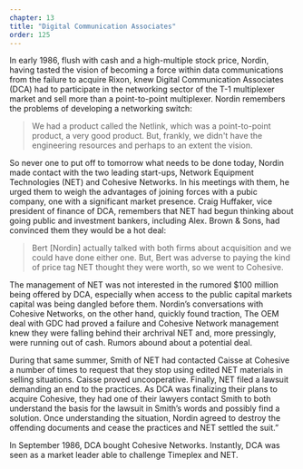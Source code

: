 ```yaml
---
chapter: 13
title: "Digital Communication Associates"
order: 125
---
```


In early 1986, flush with cash and a high-multiple stock price, Nordin, having tasted the vision of becoming a force within data communications from the failure to acquire Rixon, knew Digital Communication Associates (DCA) had to participate in the networking sector of the T-1 multiplexer market and sell more than a point-to-point multiplexer. Nordin remembers the problems of developing a networking switch:

>We had a product called the Netlink, which was a point-to-point product, a very good product. But, frankly, we didn't have the engineering resources and perhaps to an extent the vision.

So never one to put off to tomorrow what needs to be done today, Nordin made contact with the two leading start-ups, Network Equipment Technologies (NET) and Cohesive Networks. In his meetings with them, he urged them to weigh the advantages of joining forces with a pubic company, one with a significant market presence. Craig Huffaker, vice president of finance of DCA, remembers that NET had begun thinking about going public and investment bankers, including Alex. Brown & Sons, had convinced them they would be a hot deal:

>Bert [Nordin] actually talked with both firms about acquisition and we could have done either one. But, Bert was adverse to paying the kind of price tag NET thought they were worth, so we went to Cohesive.

The management of NET was not interested in the rumored $100 million being offered by DCA, especially when access to the public capital markets capital was being dangled before them. Nordin’s conversations with Cohesive Networks, on the other hand, quickly found traction, The OEM deal with GDC had proved a failure and Cohesive Network management knew they were falling behind their archrival NET and, more pressingly, were running out of cash. Rumors abound about a potential deal.

During that same summer, Smith of NET had contacted Caisse at Cohesive a number of times to request that they stop using edited NET materials in selling situations. Caisse proved uncooperative. Finally, NET filed a lawsuit demanding an end to the practices. As DCA was finalizing their plans to acquire Cohesive, they had one of their lawyers contact Smith to both understand the basis for the lawsuit in Smith’s words and possibly find a solution. Once understanding the situation, Nordin agreed to destroy the offending documents and cease the practices and NET settled the suit.”

In September 1986, DCA bought Cohesive Networks. Instantly, DCA was seen as a market leader able to challenge Timeplex and NET.
